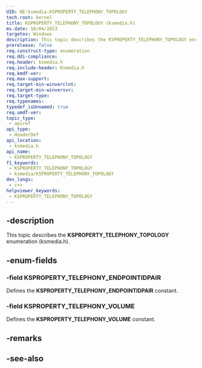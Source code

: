 ```yaml
---
UID: NE:ksmedia.KSPROPERTY_TELEPHONY_TOPOLOGY
tech.root: kernel
title: KSPROPERTY_TELEPHONY_TOPOLOGY (ksmedia.h)
ms.date: 10/04/2023
targetos: Windows
description: This topic describes the KSPROPERTY_TELEPHONY_TOPOLOGY enumeration (ksmedia.h).
prerelease: false
req.construct-type: enumeration
req.ddi-compliance: 
req.header: ksmedia.h
req.include-header: Ksmedia.h
req.kmdf-ver: 
req.max-support: 
req.target-min-winverclnt: 
req.target-min-winversvr: 
req.target-type: 
req.typenames: 
typedef_isUnnamed: true
req.umdf-ver: 
topic_type:
 - apiref
api_type:
 - HeaderDef
api_location:
 - ksmedia.h
api_name:
 - KSPROPERTY_TELEPHONY_TOPOLOGY
f1_keywords:
 - KSPROPERTY_TELEPHONY_TOPOLOGY
 - ksmedia/KSPROPERTY_TELEPHONY_TOPOLOGY
dev_langs:
 - c++
helpviewer_keywords:
 - KSPROPERTY_TELEPHONY_TOPOLOGY
---
```


## -description

This topic describes the **KSPROPERTY_TELEPHONY_TOPOLOGY** enumeration (ksmedia.h).

## -enum-fields

### -field KSPROPERTY_TELEPHONY_ENDPOINTIDPAIR

Defines the **KSPROPERTY_TELEPHONY_ENDPOINTIDPAIR** constant.

### -field KSPROPERTY_TELEPHONY_VOLUME

Defines the **KSPROPERTY_TELEPHONY_VOLUME** constant.

## -remarks

## -see-also
